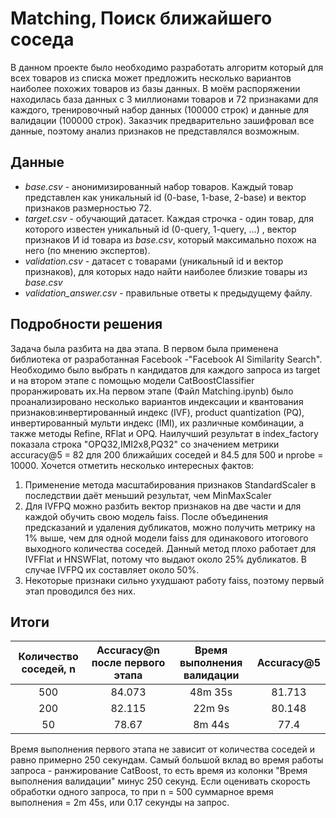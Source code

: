 # Matching, Поиск ближайшего соседа  
В данном проекте было необходимо разработать алгоритм который для всех товаров из списка может предложить несколько вариантов наиболее похожих товаров из базы данных. 
В моём распоряжении находилась база данных с 3 миллионами товаров и 72 признаками для каждого, тренировочный набор данных (100000 строк) и данные для валидации (100000 строк). 
 Заказчик предварительно зашифровал все данные, поэтому анализ признаков не представлялся возможным.

## Данные

- *base.csv* - анонимизированный набор товаров. Каждый товар представлен как уникальный id (0-base, 1-base, 2-base) и вектор признаков размерностью 72.
- *target.csv -* обучающий датасет. Каждая строчка - один товар, для которого известен уникальный id (0-query, 1-query, …) , вектор признаков И id товара из *base.csv*, который максимально похож на него (по мнению экспертов).
- *validation.csv* - датасет с товарами (уникальный id и вектор признаков), для которых надо найти наиболее близкие товары из *base.csv*
- *validation_answer.csv* - правильные ответы к предыдущему файлу.  

## Подробности решения
Задача была разбита на два этапа. В первом была применена библиотека от разработанная Facebook -"Facebook AI Similarity Search". Необходимо было выбрать n кандидатов для каждого запроса из target и на втором
этапе с помощью модели CatBoostClassifier проранжировать их.На первом этапе (Файл Matching.ipynb) было проанализировано несколько вариантов индексации и квантования признаков:инвертированный индекс (IVF), product quantization (PQ), инвертированный мульти индекс (IMI), их различные комбинации,
а также методы Refine, RFlat и OPQ. Наилучший результат в index_factory показала строка "OPQ32,IMI2x8,PQ32" со значением метрики accuracy@5 = 82 для 200 ближайших соседей и 84.5 для 500 и nprobe = 10000. Хочется отметить несколько интересных фактов: </div>

1) Применение метода масштабирования признаков StandardScaler в последствии даёт меньший результат, чем MinMaxScaler
2) Для IVFPQ можно разбить вектор признаков на две части и для каждой обучить свою модель faiss. После объединения предсказаний и удаления дубликатов, 
можно получить метрику на 1% выше, чем для одной модели faiss для одинакового итогового выходного количества соседей. Данный метод плохо работает для IVFFlat и HNSWFlat, потому что выдают около 25% дубликатов. В случае IVFPQ их составляет около 50%.
3) Некоторые признаки сильно ухудшают работу faiss, поэтому первый этап проводился без них.

## Итоги

| Количество соседей, n | Accuracy@n после первого этапа | Время выполнения валидации | Accuracy@5 |
|:----------------:|:----------------:|:---------:|:----------------:|
| 500 | 84.073 | 48m 35s | 81.713 |
| 200 | 82.115| 22m 9s | 80.148 |
| 50 | 78.67| 8m 44s | 77.4 |


Время выполнения первого этапа не зависит от количества соседей и равно примерно 250 секундам. Самый большой вклад во время работы запроса - ранжирование CatBoost, 
то есть время из колонки "Время выполнения валидации" минус 250 секунд. Если оценивать скорость обработки одного запроса, то при n = 500 суммарное время выполнения = 2m 45s, или 0.17 секунды на запрос.

